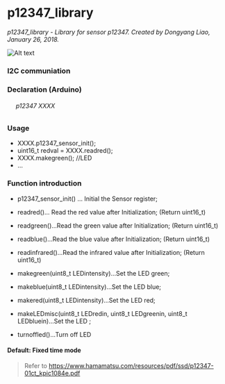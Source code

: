 # p12347_library
*p12347_library - Library for sensor p12347.*
*Created by Dongyang Liao, January 26, 2018.*

![Alt text](https://www.hamamatsu.com/blobs/1328779685689?blobheadername1=content-disposition&blobheadervalue1=inline%3Bfilename%3D1328482657394.jpg&ssbinary=true)
### I2C communiation
  
### Declaration (Arduino)

###### &nbsp;&nbsp;&nbsp;&nbsp;   p12347 XXXX

### Usage
*   XXXX.p12347_sensor_init();
*   uint16_t redval = XXXX.readred();
*  	XXXX.makegreen(); //LED
*  	...

### Function introduction
*  p12347_sensor_init() ... Initial the Sensor register;
*  readred()... Read the red value after Initialization; (Return uint16_t)
*  readgreen()...Read the green value after Initialization; (Return uint16_t)
*  readblue()...Read the blue value after Initialization; (Return uint16_t)
*  readinfrared()...Read the infrared value after Initialization; (Return uint16_t)

*  makegreen(uint8_t LEDintensity)...Set the LED green;
*  makeblue(uint8_t LEDintensity)...Set the LED blue;
*  makered(uint8_t LEDintensity)...Set the LED red;
*  makeLEDmisc(uint8_t LEDredin, uint8_t LEDgreenin, uint8_t LEDbluein)...Set the LED ;
*  turnoffled()...Turn off LED

####  Default: Fixed time mode

> Refer to https://www.hamamatsu.com/resources/pdf/ssd/p12347-01ct_kpic1084e.pdf
